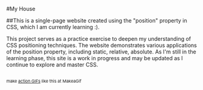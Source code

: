 #My House 

##This is a single-page website created using the "position" property in CSS, which I am currently learning :).

This project serves as a practice exercise to deepen my understanding of CSS positioning techniques. The website demonstrates various applications of the position property, including static, relative, absolute. As I'm still in the learning phase, this site is a work in progress and may be updated as I continue to explore and master CSS.

<a href="/gif/-cO9t8G" title=""><img src="https://i.makeagif.com/media/8-24-2024/cO9t8G.gif" alt=""></a><div style="font-size:11px;">make <a href="/" title="make a gif">action GIFs</a> like this at MakeaGif</div>
